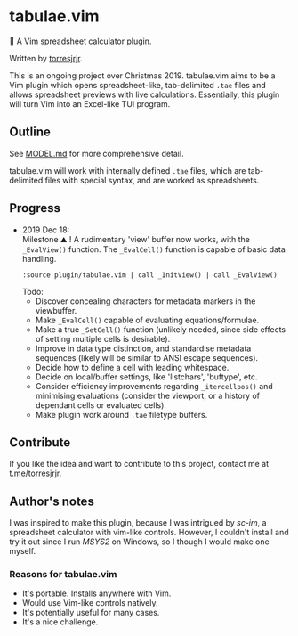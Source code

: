 tabulae.vim
===========
📖 A Vim spreadsheet calculator plugin.

Written by [torresjrjr](https://t.me/torresjrjr).

This is an ongoing project over Christmas 2019. tabulae.vim aims to be a Vim plugin
which opens spreadsheet-like, tab-delimited `.tae` files and allows spreadsheet
previews with live calculations. Essentially, this plugin will turn Vim into an
Excel-like TUI program.

Outline
-------
See [MODEL.md](MODEL.md) for more comprehensive detail.

tabulae.vim will work with internally defined `.tae` files, which are
tab-delimited files with special syntax, and are worked as spreadsheets.

Progress
--------
- 2019 Dec 18:  
  Milestone ⛰️ ! A rudimentary 'view' buffer now works, with the `_EvalView()`
  function. The `_EvalCell()` function is capable of basic data handling.
  ```
  :source plugin/tabulae.vim | call _InitView() | call _EvalView() 
  ```
  Todo:
  - Discover concealing characters for metadata markers in the viewbuffer.
  - Make `_EvalCell()` capable of evaluating equations/formulae.
  - Make a true `_SetCell()` function (unlikely needed, since side effects of
    setting multiple cells is desirable).
  - Improve in data type distinction, and standardise metadata sequences (likely
    will be similar to ANSI escape sequences).
  - Decide how to define a cell with leading whitespace.
  - Decide on local/buffer settings, like 'listchars', 'buftype', etc.
  - Consider efficiency improvements regarding `_itercellpos()` and minimising
    evaluations (consider the viewport, or a history of dependant cells or
    evaluated cells).
  - Make plugin work around `.tae` filetype buffers.

Contribute
----------
If you like the idea and want to contribute to this project, contact me at
[t.me/torresjrjr](https://t.me/torresjrjr).

Author's notes
-------------
I was inspired to make this plugin, because I was intrigued by _sc-im_, a
spreadsheet calculator with vim-like controls. However, I couldn't install and
try it out since I run _MSYS2_ on Windows, so I though I would make one myself.

### Reasons for tabulae.vim
- It's portable. Installs anywhere with Vim.
- Would use Vim-like controls natively.
- It's potentially useful for many cases.
- It's a nice challenge.

